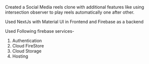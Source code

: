 
Created a Social Media reels clone with additional features like using intersection observer to play reels automatically one after other.

Used NextJs with Material UI in Frontend and Firebase as a backend

Used Following firebase services- 
 1. Authentication
 2. Cloud FireStore
 3. Cloud Storage
 4. Hosting

